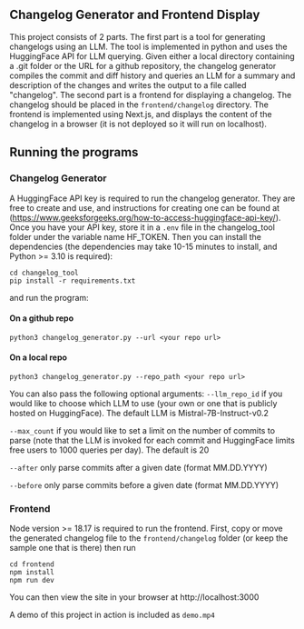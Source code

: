 ## Changelog Generator and Frontend Display
This project consists of 2 parts. The first part is a tool for generating changelogs
using an LLM. The tool is implemented in python and uses the HuggingFace API for LLM querying.
Given either a local directory containing a .git folder or the URL for a github repository,
the changelog generator compiles the commit and diff history and queries an LLM for a summary and
description of the changes and writes the output to a file called "changelog".
The second part is a frontend for displaying a changelog. The changelog should be placed in the
`frontend/changelog` directory. The frontend is implemented using Next.js, and displays the content
of the changelog in a browser (it is not deployed so it will run on localhost).

## Running the programs
### Changelog Generator
A HuggingFace API key is required to run the changelog generator. They are free to create and use, and
instructions for creating one can be found at (https://www.geeksforgeeks.org/how-to-access-huggingface-api-key/). Once you have
your API key, store it in a `.env` file in the changelog_tool folder under the variable name HF_TOKEN.
Then you can install the dependencies (the dependencies may take 10-15 minutes to install, and Python >= 3.10
is required):
```
cd changelog_tool
pip install -r requirements.txt
```
and run the program:
#### On a github repo
```
python3 changelog_generator.py --url <your repo url>
```
#### On a local repo
```
python3 changelog_generator.py --repo_path <your repo url>
```
You can also pass the following optional arguments:
```--llm_repo_id``` if you would like to choose which LLM to use (your own or one that is publicly hosted on HuggingFace). The default
LLM is Mistral-7B-Instruct-v0.2

```--max_count``` if you would like to set a limit on the number of commits to parse (note that the LLM is invoked for each commit
and HuggingFace limits free users to 1000 queries per day). The default is 20

```--after``` only parse commits after a given date (format MM.DD.YYYY)

```--before``` only parse commits before a given date (format MM.DD.YYYY)

### Frontend
Node version >= 18.17 is required to run the frontend.
First, copy or move the generated changelog file to the `frontend/changelog` folder (or keep the sample one that is there) then
run
```
cd frontend
npm install
npm run dev
```
You can then view the site in your browser at http://localhost:3000

A demo of this project in action is included as `demo.mp4`
